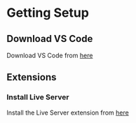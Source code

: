 # Getting Setup

## Download VS Code 

Download VS Code from [here](https://code.visualstudio.com/)


## Extensions

### Install Live Server

Install the Live Server extension from [here](https://marketplace.visualstudio.com/items?itemName=ritwickdey.LiveServer)
